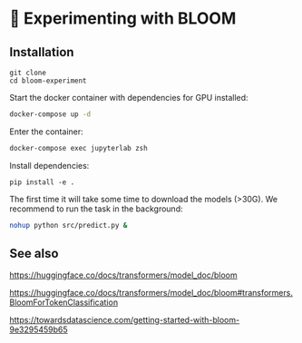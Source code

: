 # 💐 Experimenting with BLOOM


## Installation

```console
git clone
cd bloom-experiment
```

Start the docker container with dependencies for GPU installed:

```bash
docker-compose up -d
```

Enter the container:
```bash
docker-compose exec jupyterlab zsh
```

Install dependencies:

```console
pip install -e .
```

The first time it will take some time to download the models (>30G). We recommend to run the task in the background:

```bash
nohup python src/predict.py &
```

## See also

https://huggingface.co/docs/transformers/model_doc/bloom

https://huggingface.co/docs/transformers/model_doc/bloom#transformers.BloomForTokenClassification

https://towardsdatascience.com/getting-started-with-bloom-9e3295459b65

